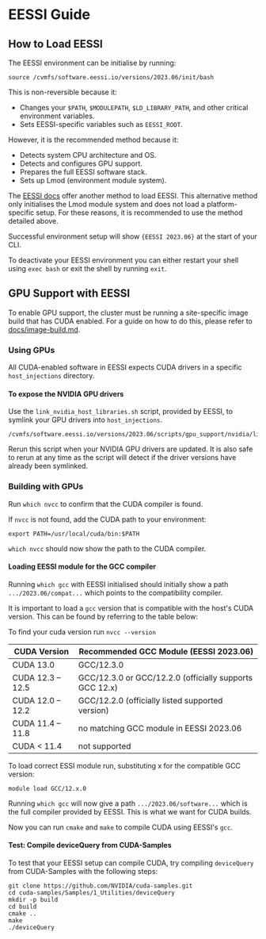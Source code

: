 # EESSI Guide

## How to Load EESSI

The EESSI environment can be initialise by running:

```[bash]
source /cvmfs/software.eessi.io/versions/2023.06/init/bash
```

This is non-reversible because it:

- Changes your `$PATH`, `$MODULEPATH`, `$LD_LIBRARY_PATH`, and other critical environment variables.
- Sets EESSI-specific variables such as `EESSI_ROOT`.

However, it is the recommended method because it:
- Detects system CPU architecture and OS.
- Detects and configures GPU support.
- Prepares the full EESSI software stack.
- Sets up Lmod (environment module system).

The [EESSI docs](https://www.eessi.io/docs/using_eessi/setting_up_environment/) offer another method to load EESSI. This alternative method only initialises the Lmod module system and does not load a platform-specific setup. For these reasons, it is recommended to use the method detailed above.

Successful environment setup will show `{EESSI 2023.06}` at the start of your CLI.

To deactivate your EESSI environment you can either restart your shell using `exec bash` or exit the shell by running `exit`.

## GPU Support with EESSI
To enable GPU support, the cluster must be running a site-specific image build that has CUDA enabled. For a guide on how to do this, please refer to [docs/image-build.md](../image-build.md).

### Using GPUs

All CUDA-enabled software in EESSI expects CUDA drivers in a specific `host_injections` directory.

#### To expose the NVIDIA GPU drivers

Use the `link_nvidia_host_libraries.sh` script, provided by EESSI, to symlink your GPU drivers into `host_injections`.

```[bash]
/cvmfs/software.eessi.io/versions/2023.06/scripts/gpu_support/nvidia/link_nvidia_host_libraries.sh
```

Rerun this script when your NVIDIA GPU drivers are updated. It is also safe to rerun at any time as the script will detect if the driver versions have already been symlinked.

### Building with GPUs

Run `which nvcc` to confirm that the CUDA compiler is found.

If `nvcc` is not found, add the CUDA path to your environment:

```[bash]
export PATH=/usr/local/cuda/bin:$PATH
```

`which nvcc` should now show the path to the CUDA compiler.

#### Loading EESSI module for the GCC compiler

Running `which gcc` with EESSI initialised should initially show a path `.../2023.06/compat...` which points to the compatibility compiler.

It is important to load a `gcc` version that is compatible with the host's CUDA version. This can be found by referring to the table below:

To find your cuda version run `nvcc --version`

| **CUDA Version** | **Recommended GCC Module (EESSI 2023.06)**              |
| ---------------- | ------------------------------------------------------- |
| CUDA 13.0        | GCC/12.3.0                                              |
| CUDA 12.3 – 12.5 | GCC/12.3.0 or GCC/12.2.0 (officially supports GCC 12.x) |
| CUDA 12.0 – 12.2 | GCC/12.2.0 (officially listed supported version)        |
| CUDA 11.4 – 11.8 | no matching GCC module in EESSI 2023.06                 |
| CUDA < 11.4      | not supported                                           |

To load correct ESSI module run, substituting x for the compatible GCC version:

```[bash]
module load GCC/12.x.0
```

Running `which gcc` will now give a path `.../2023.06/software...` which is the full compiler provided by EESSI. This is what we want for CUDA builds.

Now you can run `cmake` and `make` to compile CUDA using EESSI's `gcc`.

#### Test: Compile deviceQuery from CUDA-Samples

To test that your EESSI setup can compile CUDA, try compiling `deviceQuery` from CUDA-Samples with the following steps:

```[bash]
git clone https://github.com/NVIDIA/cuda-samples.git
cd cuda-samples/Samples/1_Utilities/deviceQuery
mkdir -p build
cd build
cmake ..
make
./deviceQuery
```
